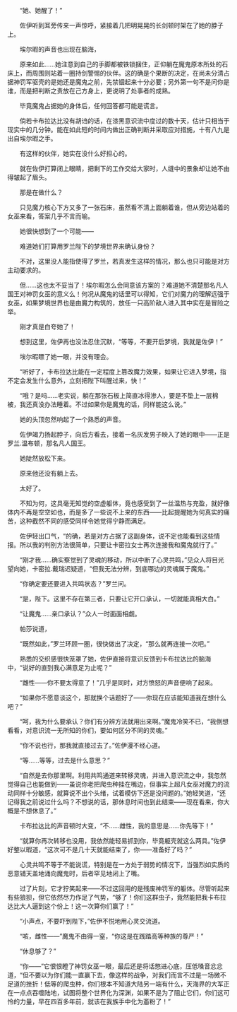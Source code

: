 　　“她、她醒了！”

　　佐伊听到耳旁传来一声惊呼，紧接着几把明晃晃的长剑顿时架在了她的脖子上。

　　埃尔暇的声音也出现在脑海，

　　原来如此……她注意到自己的手脚都被铁锁捆住，正仰躺在魔鬼原本所处的石床上，而周围则站着一圈持剑警惕的伙伴。这的确是个果断的决定，在尚未分清占据神罚军驱壳的是她还是魔鬼之前，先禁锢起来十分必要；另外第一句不是问你是谁，而是把判断之责放在己方身上，更说明了处事者的成熟。

　　毕竟魔鬼占据她的身体后，任何回答都可能是谎言。

　　倘若卡布拉达比没有胡诌的话，在漆黑意识流中度过的数十天，估计只相当于现实中的几分钟。能在如此短的时间内做出正确判断并采取应对措施，十有八九是出自埃尔暇之手。

　　有这样的伙伴，她实在没什么好担心的。

　　就在佐伊打算闭上眼睛，把剩下的工作交给大家时，人缝中的景象却让她不由得皱起了眉头。

　　那是在做什么？

　　只见魔力核心下方又多了一张石床，虽然看不清上面躺着谁，但从旁边站着的女巫来看，答案几乎不言而喻。

　　她很快想到了一个可能——

　　难道她们打算用罗兰陛下的梦境世界来确认身份？

　　不对，这里没人能指使得了罗兰，若真发生这样的情况，那么也只可能是对方主动要求的。

　　但……这也太不妥当了！埃尔暇怎么会同意该方案的？难道她不清楚那名凡人国王对神罚女巫的意义么！何况从魔鬼的话里可以得知，它们对魔力的理解远强于女巫，如果梦境世界也是由魔力构筑的，放任一只高阶敌人进入其中实在是冒险之举。

　　刚才真是白夸她了！

　　想到这里，佐伊再也没法忍住沉默，“等等，不要开启梦境，我就是佐伊！”

　　埃尔暇瞟了她一眼，并没有理会。

　　“听好了，卡布拉达比能在一定程度上篡改魔力效果，如果让它进入梦境，指不定会发生什么意外，立刻把陛下叫醒过来，快！”

　　“哦？是吗……老实说，躺在那张石板上简直冰得渗人，要是不垫上一层棉被，我还真没办法睡着。不过如果你是魔鬼的话，同样能这么说。”

　　她的头顶忽然响起了一个熟悉的声音。

　　佐伊竭力扬起脖子，向后方看去，接着一名灰发男子映入了她的眼中——正是罗兰.温布顿，那名凡人国王。

　　她陡然放松下来。

　　原来他还没有躺上去。

　　太好了。

　　不知为何，这具毫无知觉的空虚躯体，竟也感受到了一丝温热与充盈，就好像体内不再是空空如也，而是多了一些说不上来的东西——比起提醒她为何真实的痛苦，这种截然不同的感受同样令她觉得宁静而满足。

　　佐伊轻出口气，“的确，若是对方占据了这副身体，说不定也能看到这些情报。所以我的判别方法很简单，只要让卡密拉女士再次连接我和魔鬼就行了。”

　　“刚才我……确实察觉到了灵魂的移动，所以中断了心灵共鸣，”见众人将目光望向她，卡密拉.戴瑞迟疑道，“但我无法分辨，到底哪边的灵魂属于魔鬼。”

　　“你确定要还要进入共鸣状态？”罗兰问。

　　“是，陛下。这里不存在第三者，只要让它开口承认，一切就能真相大白。”

　　“让魔鬼……亲口承认？”众人一时面面相觑。

　　帕莎说道，

　　“既然如此，”罗兰环顾一圈，很快做出了决定，“那么就再连接一次吧。”

　　熟悉的交织感很快笼罩了她，佐伊直接将意识反馈到卡布拉达比的脑海中，“说好的直到我心满意足为止呢？”

　　“雌性——你不要太得意了！”几乎是同时，对方愤怒的声音便响了起来。

　　“如果你不愿意谈这个，那就换个话题好了——你现在应该能知道我在想什么吧？”

　　“呵，我为什么要承认？你们有分辨方法就用出来啊。”魔鬼冷笑不已，“我倒想看看，对意识流一无所知的你们，要如何区分不同的灵魂。”

　　“你不说也行，那我就直接过去了。”佐伊漫不经心道。

　　“等……等等，过去是什么意思？”

　　“自然是去你那里啊。利用共鸣通道来转移灵魂，并进入意识流之中，我忽然觉得自己也能做到——虽说你老把爬虫种挂在嘴边，但事实上超凡女巫对魔力的流动同样十分敏感，就算说不出个头绪，试着模仿下还是没问题的。”她轻笑道，“还记得我之前说过什么吗？不想说的话，那休息时间也到此结束——现在看来，你大概是不想休息了。”

　　卡布拉达比的声音顿时大变，“不……雌性，我的意思是……你先等下！”

　　“就算你再次转移也没用，我依然能轻易抓到你，毕竟躯壳就这么两具。”佐伊好整以暇道，“这次可不是几十天就能结束了，你——准备好了吗？”

　　心灵共鸣不等于不能说谎，特别是在一方处于弱势的情况下，当强烈如实质的恶意铺天盖地涌向魔鬼时，后者罕见地闭上了嘴。

　　过了片刻，它才狞笑起来——不过这回用的是残废神罚军的躯体。尽管听起来有些狼狈，但它依然尽力作足了气势，“够了！你们这群虫子，竟然能把我卡布拉达比大人逼到这个份上！这一次算你们赢了！”

　　“小声点，不要吓到陛下，”佐伊不悦地用心灵交流道。

　　“咳，雌性——”魔鬼不由得一窒，“你这是在践踏高等种族的尊严！”

　　“休息够了？”

　　“你——”它恨恨瞪了神罚女巫一眼，最后还是将话憋进心底，压低嗓音忿忿道，“但不要以为你们能一直赢下去，像这样的战争，对我们而言不过是一场微不足道的挫折！低等的爬虫种，你们根本不知道大陆另一端有什么，天海界的大军正在一点点吞噬陆地，试图将整个世界化为深渊，如果不是为了阻止它们，你们这可怜的力量，早在四百多年前，就该在我族手中化为齑粉了！”
